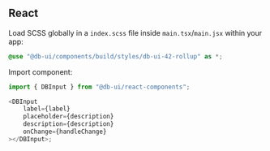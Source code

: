 ## React

Load SCSS globally in a `index.scss` file inside `main.tsx`/`main.jsx` within your app:

```scss
@use "@db-ui/components/build/styles/db-ui-42-rollup" as *;

```

Import component:

```typescript
import { DBInput } from "@db-ui/react-components";

<DBInput
	label={label}
	placeholder={description}
	description={description}
	onChange={handleChange}
></DBInput>;
```
